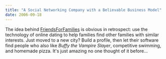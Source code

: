 ```yaml
---
title: "A Social Networking Company with a Believable Business Model"
date: 2006-09-18
---
```

The idea behind <a href="http://www.friendsforfamilies.com">FriendsForFamilies</a> is obvious in retrospect: use the technology of online dating to help families find other families with similar interests.  Just moved to a new city? Build a profile, then let their software find people who also like <em>Buffy the Vampire Slayer</em>, competitive swimming, and homemade pizza.  It's just amazing no one thought of it before…
